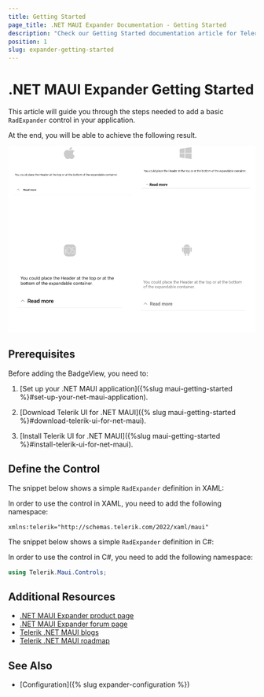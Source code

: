 ```yaml
---
title: Getting Started
page_title: .NET MAUI Expander Documentation - Getting Started
description: "Check our Getting Started documentation article for Telerik Expander for .NET MAUI control."
position: 1
slug: expander-getting-started
---
```


# .NET MAUI Expander Getting Started

This article will guide you through the steps needed to add a basic `RadExpander` control in your application.

At the end, you will be able to achieve the following result.

![Expander Getting Started](images/expander-getting-started.png)

## Prerequisites

Before adding the BadgeView, you need to:

1. [Set up your .NET MAUI application]({%slug maui-getting-started %}#set-up-your-net-maui-application).

1. [Download Telerik UI for .NET MAUI]({% slug maui-getting-started %}#download-telerik-ui-for-net-maui).

1. [Install Telerik UI for .NET MAUI]({%slug maui-getting-started %}#install-telerik-ui-for-net-maui).

## Define the Control

The snippet below shows a simple `RadExpander` definition in XAML:

<snippet id='expander-getting-started-xaml' />

In order to use the control in XAML, you need to add the following namespace:

```XAML
xmlns:telerik="http://schemas.telerik.com/2022/xaml/maui"
```

The snippet below shows a simple `RadExpander` definition in C#:
<snippet id='expander-gettingstarted-csharp' />

In order to use the control in C#, you need to add the following namespace:

```C#
using Telerik.Maui.Controls;
```

## Additional Resources

- [.NET MAUI Expander product page](https://www.telerik.com/maui-ui/badgeview)
- [.NET MAUI Expander forum page](https://www.telerik.com/forums/maui?tagId=1900)
- [Telerik .NET MAUI blogs](https://www.telerik.com/blogs/mobile-net-maui)
- [Telerik .NET MAUI roadmap](https://www.telerik.com/support/whats-new/maui-ui/roadmap)

## See Also

- [Configuration]({% slug expander-configuration %})